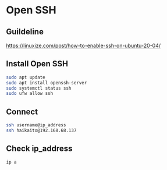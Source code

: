 # Open SSH
## Guildeline
https://linuxize.com/post/how-to-enable-ssh-on-ubuntu-20-04/

## Install Open SSH
```bash
sudo apt update
sudo apt install openssh-server
sudo systemctl status ssh
sudo ufw allow ssh
```

## Connect 
```bash
ssh username@ip_address
ssh haikaito@192.168.68.137
```

## Check ip_address
```bash
ip a
```
